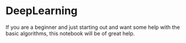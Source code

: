 # DeepLearning

If you are a beginner and just starting out and want some help with the basic algorithms, this notebook will be of great help.
